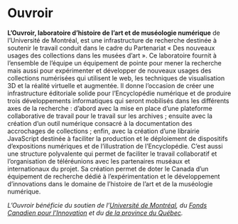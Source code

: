 # Ouvroir

**L’Ouvroir, laboratoire d’histoire de l’art et de muséologie numérique** de l’Université de Montréal, est une infrastructure de recherche destinée à soutenir le travail conduit dans le cadre du Partenariat « Des nouveaux usages des collections dans les musées d’art ». Ce laboratoire fournit à l’ensemble de l’équipe un équipement de pointe pour mener la recherche mais aussi pour expérimenter et développer de nouveaux usages des collections numérisées qui utilisent le web, les techniques de visualisation 3D et la réalité virtuelle et augmentée. Il donne l’occasion de créer une infrastructure éditoriale solide pour l’Encyclopédie numérique et de produire trois développements informatiques qui seront mobilisés dans les différents axes de la recherche : d’abord avec la mise en place d’une plateforme collaborative de travail pour le travail sur les archives ; ensuite avec la création d’un outil numérique consacré à la documentation des accrochages de collections ; enfin, avec la création d’une librairie JavaScript destinée à faciliter la production et le déploiement de dispositifs d’expositions numériques et de l’illustration de l’Encyclopédie. C’est aussi une structure polyvalente qui permet de faciliter le travail collaboratif et l’organisation de téléréunions avec les partenaires muséaux et internationaux du projet. Sa création permet de doter le Canada d’un équipement de recherche dédié à l’expérimentation et le développement d’innovations dans le domaine de l’histoire de l’art et de la muséologie numérique.

*L’Ouvroir bénéficie du soutien de l’[Université de Montréal](https://www.umontreal.ca/), du [Fonds Canadien pour l’Innovation](https://www.innovation.ca) et du [de la province du Québec](https://www.economie.gouv.qc.ca/bibliotheques/programmes/aide-financiere/programme-de-soutien-aux-organismes-de-recherche-et-dinnovation-pso/cofinancement-du-gouvernement-du-quebec-aux-programmes-de-la-fondation-canadienne-pour-linnovation-fci/fonds-dinnovation/).*

